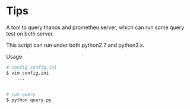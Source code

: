 # Tips
A tool to query thanos and prometheu server, which can run some query test on both server.

This script can run under both python2.7 and python3.x.


Usage:
```bash
# config config.ini
$ vim config.ini
    ...
    

# run query
$ python query.py

```